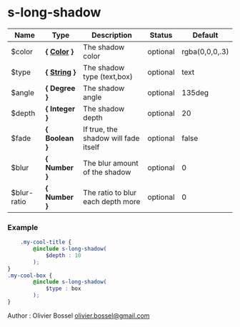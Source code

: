 # s-long-shadow




Name  |  Type  |  Description  |  Status  |  Default
------------  |  ------------  |  ------------  |  ------------  |  ------------
$color  |  **{ [Color](http://www.sass-lang.com/documentation/file.SASS_REFERENCE.html#colors) }**  |  The shadow color  |  optional  |  rgba(0,0,0,.3)
$type  |  **{ [String](http://www.sass-lang.com/documentation/file.SASS_REFERENCE.html#sass-script-strings) }**  |  The shadow type (text,box)  |  optional  |  text
$angle  |  **{ Degree }**  |  The shadow angle  |  optional  |  135deg
$depth  |  **{ Integer }**  |  The shadow depth  |  optional  |  20
$fade  |  **{ Boolean }**  |  If true, the shadow will fade itself  |  optional  |  false
$blur  |  **{ Number }**  |  The blur amount of the shadow  |  optional  |  0
$blur-ratio  |  **{ Number }**  |  The ratio to blur each depth more  |  optional  |  0

### Example
```scss
	.my-cool-title {
		@include s-long-shadow(
			$depth : 10
		);
}
.my-cool-box {
		@include s-long-shadow(
			$type : box
		);
}
```
Author : Olivier Bossel <olivier.bossel@gmail.com>